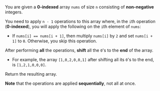 You are given a **0-indexed** array `nums` of size `n` consisting of **non-negative** integers.

You need to apply `n - 1` operations to this array where, in the `i`th operation (**0-indexed**), you will apply the following on the `i`th element of `nums`:

- If `nums[i] == nums[i + 1]`, then multiply `nums[i]` by `2` and set `nums[i + 1]` to `0`. Otherwise, you skip this operation.

After performing **all** the operations, **shift** all the `0`'s to the **end** of the array.

- For example, the array `[1,0,2,0,0,1]` after shifting all its `0`'s to the end, is `[1,2,1,0,0,0]`.

Return the resulting array.

**Note** that the operations are applied **sequentially**, not all at once.